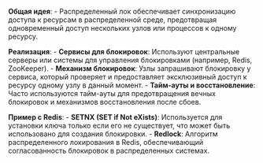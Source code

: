 **Общая идея**:
    - Распределенный лок обеспечивает синхронизацию доступа к ресурсам в распределенной среде, предотвращая одновременный доступ нескольких узлов или процессов к одному ресурсу.
    
**Реализация**:
    - **Сервисы для блокировок**: Используют центральные серверы или системы для управления блокировками (например, Redis, ZooKeeper).
    - **Механизм блокировок**: Узлы запрашивают блокировку у сервиса, который проверяет и предоставляет эксклюзивный доступ к ресурсу одному узлу в данный момент.
    - **Тайм-ауты и восстановление**: Часто используются тайм-ауты для предотвращения вечных блокировок и механизмов восстановления после сбоев.
    
**Пример с Redis**:
    - **SETNX (SET if Not eXists)**: Используется для установки ключа только если его не существует, что может быть использовано для создания блокировки.
    - **Redlock**: Алгоритм распределенного локирования в Redis, обеспечивающий согласованность блокировок в распределенных системах.